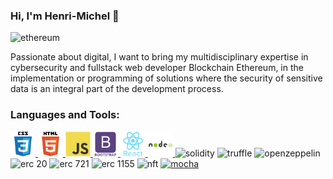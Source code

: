 ### Hi, I'm Henri-Michel 👋
<img src="https://user-images.githubusercontent.com/65901087/126628996-0beee8bb-c604-4fbb-abc6-df3abad5d804.jpg" alt="ethereum">

Passionate about digital, I want to bring my multidisciplinary expertise in cybersecurity and fullstack web developer Blockchain Ethereum, in the implementation or programming of solutions where the security of sensitive data is an integral part of the development process.

<h3 align="left">Languages and Tools:</h3>
<p align="left"> <a href="https://www.w3schools.com/css/" target="_blank"> <img src="https://raw.githubusercontent.com/devicons/devicon/master/icons/css3/css3-original-wordmark.svg" alt="css3" width="40" height="40"/> </a> <a href="https://www.w3.org/html/" target="_blank"> <img src="https://raw.githubusercontent.com/devicons/devicon/master/icons/html5/html5-original-wordmark.svg" alt="html5" width="40" height="40"/> </a> <a href="https://developer.mozilla.org/en-US/docs/Web/JavaScript" target="_blank"> <img src="https://raw.githubusercontent.com/devicons/devicon/master/icons/javascript/javascript-original.svg" alt="javascript" width="40" height="40"/> <a href="https://getbootstrap.com" target="_blank"> <img src="https://raw.githubusercontent.com/devicons/devicon/master/icons/bootstrap/bootstrap-plain-wordmark.svg" alt="bootstrap" width="40" height="40"/> </a>  <a href="https://reactjs.org/" target="_blank"> <img src="https://raw.githubusercontent.com/devicons/devicon/master/icons/react/react-original-wordmark.svg" alt="react" width="40" height="40"/> </a> <a href="https://nodejs.org" target="_blank"> <img src="https://raw.githubusercontent.com/devicons/devicon/master/icons/nodejs/nodejs-original-wordmark.svg" alt="nodejs" width="40" height="40"/> </a> <img src="https://user-images.githubusercontent.com/65901087/126659461-00d7c6be-33ea-438b-89b9-b284f834b110.jpg" alt="solidity" width="40" height="40"/> <img src="https://user-images.githubusercontent.com/65901087/126664133-f2f8f8e7-4b75-45f3-9a51-9c2c051d89d5.png" alt="truffle" width="40" height="40"/> </a> <img src="https://user-images.githubusercontent.com/65901087/126662961-236b5e11-10fb-4359-a4d4-7b0daee026f5.png" alt="openzeppelin" width="40" height="40"/> </a>
<img src="https://user-images.githubusercontent.com/65901087/126663163-3d6832b3-10b6-4213-b940-a2835dc7eb6b.png" alt="erc 20" width="60" height="60"/> </a>
<img src="https://user-images.githubusercontent.com/65901087/126663385-e04ed7a1-1aa6-46c8-a81b-7c647c26fd70.png" alt="erc 721" width="60" height="60"/> </a>
<img src="https://user-images.githubusercontent.com/65901087/126663855-1f1112c7-4025-4a89-96bc-7a59b6cf1158.png" alt="erc 1155" width="60" height="60"/> </a>
<img src="https://user-images.githubusercontent.com/65901087/126664026-19772b98-1fa1-42bc-8779-d8f77efde9c6.jpg" alt="nft" width="60" height="60"/> </a>
<a href="https://mochajs.org" target="_blank"> <img src="https://www.vectorlogo.zone/logos/mochajs/mochajs-icon.svg" alt="mocha" width="40" height="40"/> </a> </p>




